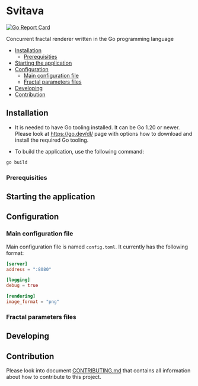 # Svitava

[![Go Report Card](https://goreportcard.com/badge/github.com/tisnik/svitava-go)](https://goreportcard.com/report/github.com/tisnik/svitava-go)

Concurrent fractal renderer written in the Go programming language

<!-- vim-markdown-toc GFM -->

* [Installation](#installation)
    * [Prerequisities](#prerequisities)
* [Starting the application](#starting-the-application)
* [Configuration](#configuration)
    * [Main configuration file](#main-configuration-file)
    * [Fractal parameters files](#fractal-parameters-files)
* [Developing](#developing)
* [Contribution](#contribution)

<!-- vim-markdown-toc -->

## Installation

* It is needed to have Go tooling installed. It can be Go 1.20 or newer. Please look at https://go.dev/dl/ page with options how to download and install the required Go tooling.

* To build the application, use the following command:
```bash
go build
```

### Prerequisities

## Starting the application

## Configuration

### Main configuration file

Main configuration file is named `config.toml`. It currently has the following format:

```toml
[server]
address = ":8080"

[logging]
debug = true

[rendering]
image_format = "png"
```

### Fractal parameters files

## Developing

## Contribution

Please look into document [CONTRIBUTING.md](CONTRIBUTING.md) that contains all information about how to contribute to this project.
